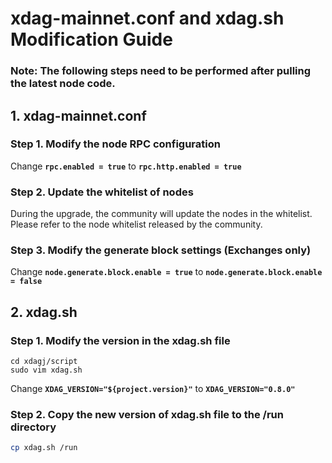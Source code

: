 # xdag-mainnet.conf and xdag.sh Modification Guide

### Note: The following steps need to be performed after pulling the latest node code.



## 1. xdag-mainnet.conf

### Step 1. Modify the node RPC configuration

Change **`rpc.enabled = true`** to **`rpc.http.enabled = true`**



### Step 2. Update the whitelist of nodes

During the upgrade, the community will update the nodes in the whitelist. Please refer to the node whitelist released by the community.



### Step 3. Modify the generate block settings (Exchanges only)

Change **`node.generate.block.enable = true`** to **`node.generate.block.enable = false`**



## 2. xdag.sh

### Step 1. Modify the version in the xdag.sh file

```
cd xdagj/script
sudo vim xdag.sh
```

Change **`XDAG_VERSION="${project.version}"`** to **`XDAG_VERSION="0.8.0"`**



### Step 2. Copy the new version of xdag.sh file to the /run directory

```bash
cp xdag.sh /run
```
